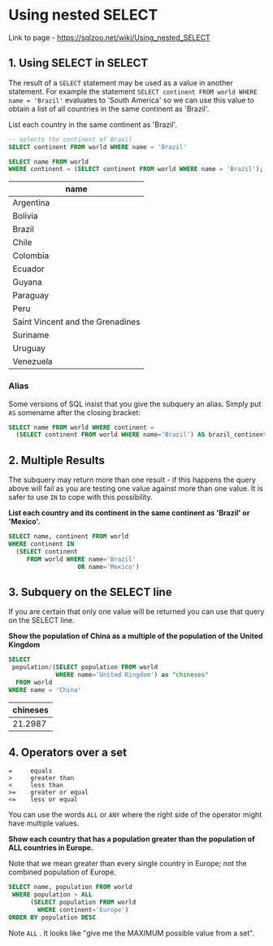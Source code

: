 # Using nested SELECT

Link to page - https://sqlzoo.net/wiki/Using_nested_SELECT

## 1. Using SELECT in SELECT

The result of a `SELECT` statement may be used as a value in another statement. For example the statement `SELECT continent FROM world WHERE name = 'Brazil'` evaluates to 'South America' so we can use this value to obtain a list of all countries in the same continent as 'Brazil'.

List each country in the same continent as 'Brazil'.

```sql
-- selects the continent of Brazil
SELECT continent FROM world WHERE name = 'Brazil'

SELECT name FROM world
WHERE continent = (SELECT continent FROM world WHERE name = 'Brazil');
```

|               name               |
|----------------------------------|
| Argentina                        |
| Bolivia                          |
| Brazil                           |
| Chile                            |
| Colombia                         |
| Ecuador                          |
| Guyana                           |
| Paraguay                         |
| Peru                             |
| Saint Vincent and the Grenadines |
| Suriname                         |
| Uruguay                          |
| Venezuela                        |

### Alias

Some versions of SQL insist that you give the subquery an alias. Simply put `AS` somename after the closing bracket:

```sql
SELECT name FROM world WHERE continent =
  (SELECT continent FROM world WHERE name='Brazil') AS brazil_continent
```

## 2. Multiple Results

The subquery may return more than one result - if this happens the query above will fail as you are testing one value against more than one value. It is safer to use `IN` to cope with this possibility.

**List each country and its continent in the same continent as 'Brazil' or 'Mexico'.**

```sql
SELECT name, continent FROM world
WHERE continent IN
  (SELECT continent 
     FROM world WHERE name='Brazil'
                   OR name='Mexico')
```

## 3. Subquery on the SELECT line

If you are certain that only one value will be returned you can use that query on the SELECT line.

**Show the population of China as a multiple of the population of the United Kingdom**

```sql
SELECT
 population/(SELECT population FROM world
             WHERE name='United Kingdom') as "chineses"
  FROM world
WHERE name = 'China'
```

| chineses |
|----------|
|  21.2987 |

## 4. Operators over a set

    =     equals
    >     greater than
    <     less than
    >=    greater or equal
    <=    less or equal

You can use the words `ALL` or `ANY` where the right side of the operator might have multiple values.

**Show each country that has a population greater than the population of ALL countries in Europe.**

Note that we mean greater than every single country in Europe; not the combined population of Europe.

```sql
SELECT name, population FROM world
 WHERE population > ALL
      (SELECT population FROM world
        WHERE continent='Europe')
ORDER BY population DESC
```

Note `ALL` . It looks like "give me the MAXIMUM possible value from a set".
